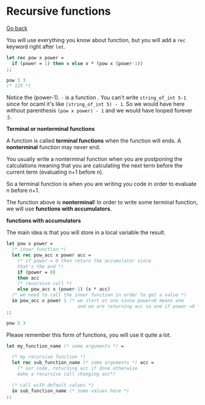 # Recursive functions

[Go back](..)

You will use everything you know about function,
but you will add a ``rec`` keyword right after
``let``.

```ocaml
let rec pow x power = 
  if (power = 1) then x else x * (pow x (power-1))
;;

pow 5 3
(* 125 *)
```

Notice the (power-1). ``-`` is a function . You can't
write ``string_of_int 5-1`` since for ocaml it's
like ``(string_of_int 5) - 1``. So we would
have here without parenthesis
``(pow x power) - 1`` and we would have looped forever :).

<div class="sr"></div>

**Terminal or nonterminal functions**

A function is called **terminal functions**
when the function will ends. A **nonterminal** function
may never end.

You usually write a nonterminal function when you are postponing
the calculations meaning that you are calculating the next term
before the current term (evaluating n+1 before n).

So a terminal function is when you are writing you code
in order to evaluate n before n+1.

The function above is **nonterminal**! In order to write
some terminal function, we will use **functions with
accumulators**.

<div class="sl"></div>

**functions with accumulators**

The main idea is that you will store in a local variable
the result.

```ocaml
let pow x power = 
  (* inner function *)
  let rec pow_acc x power acc = 
    (* if power = 0 then return the accumulator since 
    that's the end *)
    if (power = 0)
    then acc
    (* recursive call *)
    else pow_acc x (power-1) (x * acc) 
  (* we need to call the inner function in order to get a value *)
  in pow_acc x power 1 (* we start at one since power=0 means one
                          and we are returning acc so one if power =0 *)
;;

pow 5 3
```

Please remember this form of functions, you will 
use it quite a lot.

```ocaml
let my_function_name (* some arguments *) = 

  (* my recursive function *)
  let rec sub_function_name (* some arguments *) acc = 
    (* our code, returning acc if done otherwise
    make a recursive call changing acc*)

  (* call with default values *)
  in sub_function_name (* some values here *)
;;
```